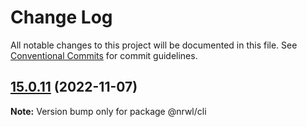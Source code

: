 # Change Log

All notable changes to this project will be documented in this file.
See [Conventional Commits](https://conventionalcommits.org) for commit guidelines.

## [15.0.11](https://github.com/nrwl/nx/compare/15.0.10...15.0.11) (2022-11-07)

**Note:** Version bump only for package @nrwl/cli
